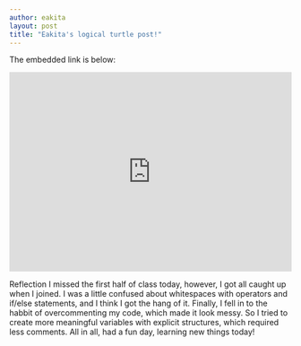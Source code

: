 ```yaml
---
author: eakita
layout: post
title: "Eakita's logical turtle post!"
---
```


The embedded link is below: 


<iframe src="https://trinket.io/embed/python/201bc55dfe" width="100%" height="356" frameborder="0" marginwidth="0" marginheight="0" allowfullscreen></iframe>


Reflection
I missed the first half of class today, however, I got all caught up when I joined. I was a little confused about whitespaces with operators and if/else statements, and I think I got the hang of it. Finally, I fell in to the habbit of overcommenting my code, which made it look messy. So I tried to create more meaningful variables with explicit structures, which required less comments. All in all, had a fun day, learning new things today! 
